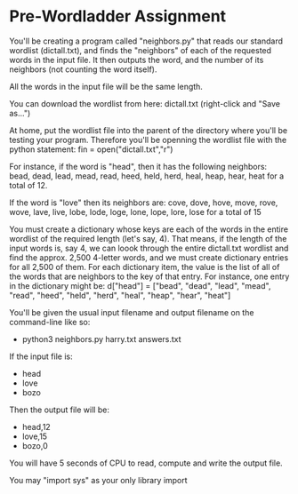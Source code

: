 # Pre-Wordladder Assignment
You'll be creating a program called "neighbors.py" that reads our standard wordlist (dictall.txt), and finds the "neighbors" of each of the requested words in the input file.  It then outputs the word, and the number of its neighbors (not counting the word itself).

All the words in the input file will be the same length.

You can download the wordlist from here: dictall.txt (right-click and "Save as...")

At home, put the wordlist file into the parent of the directory where you'll be testing your program.  Therefore you'll be openning the wordlist file with the python statement:
fin = open("dictall.txt","r")

For instance, if the word is "head", then it has the following neighbors: bead, dead, lead, mead, read, heed, held, herd, heal, heap, hear, heat  for a total of 12.

If the word is "love" then its neighbors are: cove, dove, hove, move, rove, wove, lave, live, lobe, lode, loge, lone, lope, lore, lose for a total of 15

You must create a dictionary whose keys are each of the words in the entire wordlist of the required length (let's say, 4).   That means, if the length of the input words is, say 4, we can loook through the entire dictall.txt wordlist and find the approx. 2,500 4-letter words, and we must create dictionary entries for all 2,500 of them.  For each dictionary item, the value is the list of all of the words that are neighbors to the key of that entry.  For instance, one entry in the dictionary might be:  d["head"] = ["bead", "dead", "lead", "mead", "read", "heed", "held", "herd", "heal", "heap", "hear", "heat"]

You'll be given the usual input filename and output filename on the command-line like so:

- python3 neighbors.py  harry.txt  answers.txt

If the input file is:

- head
- love
- bozo

Then the output file will be:
- head,12
- love,15
- bozo,0

You will have 5 seconds of CPU to read, compute and write the output file.

You may "import sys" as your only library import
